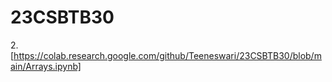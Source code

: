 
# 23CSBTB30
2.[https://colab.research.google.com/github/Teeneswari/23CSBTB30/blob/main/Arrays.ipynb]
